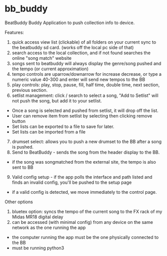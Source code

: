 # bb_buddy
BeatBuddy Buddy Application to push collection info to device.


Features: 
1. quick access view list (clickable) of all folders on your current sync to the beatbuddy sd card.  (works off the local pc side of that)
2. search access to the local collection, and if not found searches the online "song match" website
3. songs sent to beatbuddy will always display the genre/song pushed and the tempo (or current approximation)
4. tempo controls are uparrow/downarrow for increase decrease, or type a numeric value 40-300 and enter will send new tempos to the BB
5. play controls:  play, stop, pause, fill, half time, double time, next section, previous section.
6. setlist management: click / search to select a song, "Add to Setlist" will not push the song, but add it to your setlist. 
 * Once a song is selected and pushed from setlist, it will drop off the list.
 * User can remove item from setlist by selecting then clicking remove button
 * Set lists can be exported to a file to save for later.
 * Set lists can be imported from a file
7. drumset select: allows you to push a new drumset to the BB after a song is pushed.
8. Send to BeatBuddy - sends the song from the header display to the BB. 
 * if the song was songmatched from the external site, the tempo is also sent to BB
9. Valid config setup - if the app polls the interface and path listed and finds an invalid config, you'll be pushed to the setup page
 * if a valid config is detected, we move immediately to the control page.

Other options
1. bluetex option: syncs the tempo of the current song to the FX rack of my Midas MR18 digital delay
2. can be accessed (with minimal config) from any device on the same network as the one running the app
 * the computer running the app must be the one physically connected to the BB
 * must be running python3
